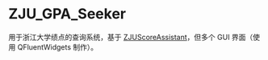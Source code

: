 # ZJU_GPA_Seeker
用于浙江大学绩点的查询系统，基于 [ZJUScoreAssistant](https://github.com/PeiPei233/ZJUScoreAssistant)，但多个 GUI 界面（使用 QFluentWidgets 制作）。
